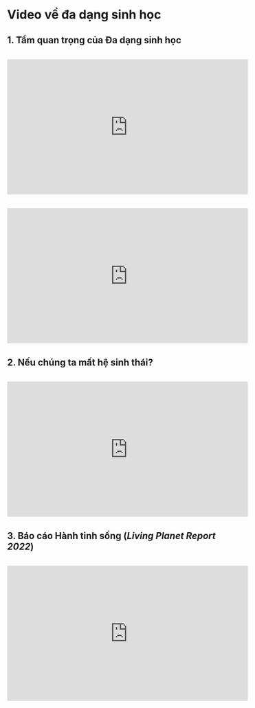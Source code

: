 # Video về đa dạng sinh học 

## 1. Tầm quan trọng của Đa dạng sinh học

<div style="margin: 2rem auto; ">
<iframe style="display: block; margin: auto;" width="560" height="315" src="https://www.youtube.com/embed/GlWNuzrqe7U?hl=vi&cc_lang=vi&cc_lang_pref=vi&cc_load_policy=1" title="YouTube video player" frameborder="0" allow="accelerometer; autoplay; clipboard-write; encrypted-media; gyroscope; picture-in-picture; web-share" allowfullscreen></iframe>
</div>

<div style="margin: 2rem auto; ">
<iframe style="display: block; margin: auto;" width="560" height="315" src="https://www.youtube.com/embed/GK_vRtHJZu4?hl=vi&cc_lang=vi&cc_lang_pref=vi&cc_load_policy=1" title="YouTube video player" frameborder="0" allow="accelerometer; autoplay; clipboard-write; encrypted-media; gyroscope; picture-in-picture; web-share" allowfullscreen></iframe>
</div>

## 2. Nếu chúng ta mất hệ sinh thái?
<div style="margin: 2rem auto; ">
<iframe style="display: block; margin: auto;" width="560" height="315" src="https://www.youtube.com/embed/-608IrAFiOM?hl=vi&cc_lang=vi&cc_lang_pref=vi&cc_load_policy=1" title="YouTube video player" frameborder="0" allow="accelerometer; autoplay; clipboard-write; encrypted-media; gyroscope; picture-in-picture; web-share" allowfullscreen></iframe>
</div>

## 3. Báo cáo Hành tinh sống (*Living Planet Report 2022*)

<div style="margin: 2rem auto; ">
<iframe style="display: block; margin: auto;" width="560" height="315" src="https://www.youtube.com/embed/lKny-qERI-E?hl=vi&cc_lang=vi&cc_lang_pref=vi&cc_load_policy=1" title="YouTube video player" frameborder="0" allow="accelerometer; autoplay; clipboard-write; encrypted-media; gyroscope; picture-in-picture; web-share" allowfullscreen></iframe>
</div>